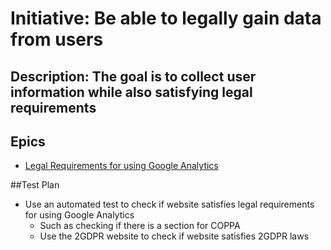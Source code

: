 # Initiative: Be able to legally gain data from users
## Description: The goal is to collect user information while also satisfying legal requirements
## Epics
* [Legal Requirements for using Google Analytics](../../theme_1/initiatives/epics/epic_legal_requirement.md)

##Test Plan
* Use an automated test to check if website satisfies legal requirements for using Google Analytics
  * Such as checking if there is a section for COPPA
  * Use the 2GDPR website to check if website satisfies 2GDPR laws